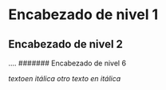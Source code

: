 # Encabezado de nivel 1
## Encabezado de nivel 2
....
####### Encabezado de nivel 6


*textoen itálica*
_otro texto en itálica_

